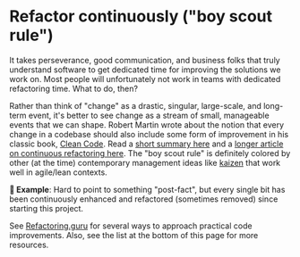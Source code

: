 # Refactor continuously ("boy scout rule")

It takes perseverance, good communication, and business folks that truly understand software to get dedicated time for improving the solutions we work on. Most people will unfortunately not work in teams with dedicated refactoring time. What to do, then?

Rather than think of "change" as a drastic, singular, large-scale, and long-term event, it's better to see change as a stream of small, manageable events that we can shape. Robert Martin wrote about the notion that every change in a codebase should also include some form of improvement in his classic book, [Clean Code](https://www.amazon.com/Clean-Code-Handbook-Software-Craftsmanship/dp/0132350882/). Read a [short summary here](https://matheus.ro/2017/12/11/clean-code-boy-scout-rule/) and a [longer article on continuous refactoring here](https://www.codit.eu/blog/continuous-refactoring/). The "boy scout rule" is definitely colored by other (at the time) contemporary management ideas like [kaizen](https://en.wikipedia.org/wiki/Kaizen) that work well in agile/lean contexts.

**🎯 Example**: Hard to point to something "post-fact", but every single bit has been continuously enhanced and refactored (sometimes removed) since starting this project.

See [Refactoring.guru](https://refactoring.guru) for several ways to approach practical code improvements. Also, see the list at the bottom of this page for more resources.
